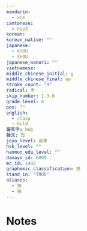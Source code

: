 ```yaml
---
mandarin:
  - xié
cantonese:
  - hip3
korean:
korean_native: ""
japanese:
  - KYOU
  - SHOU
japanese_nanori: ""
vietnamese:
middle_chinese_initial: ɣ
middle_chinese_final: ep
stroke_count: "9"
radical: 手
skip_number: 1-3-6
grade_level: 6
pos: ""
english:
  - clasp
  - hold
羅馬字: heb
韓文: 헙
joyo_level: 高等
hsk_level: ""
hanmun_edu_level: ""
danayo_id: 6099
mc_id: 1492
graphemic_classification: 夹
stand_in: "TRUE"
aliases:
  - 挟
  - 挾
---
```


# Notes
